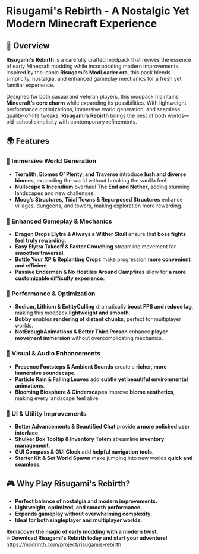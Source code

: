 # **Risugami's Rebirth - A Nostalgic Yet Modern Minecraft Experience**  

## **📜 Overview**  
**Risugami's Rebirth** is a carefully crafted modpack that revives the essence of early Minecraft modding while incorporating modern improvements. Inspired by the iconic **Risugami’s ModLoader era**, this pack blends simplicity, nostalgia, and enhanced gameplay mechanics for a fresh yet familiar experience.  

Designed for both casual and veteran players, this modpack maintains **Minecraft’s core charm** while expanding its possibilities. With lightweight performance optimizations, immersive world generation, and seamless quality-of-life tweaks, **Risugami’s Rebirth** brings the best of both worlds—old-school simplicity with contemporary refinements.  

## **🌍 Features**  

### **🔹 Immersive World Generation**  
- **Terralith, Biomes O’ Plenty, and Traverse** introduce **lush and diverse biomes**, expanding the world without breaking the vanilla feel.  
- **Nullscape & Incendium** overhaul **The End and Nether**, adding stunning landscapes and new challenges.  
- **Moog’s Structures, Tidal Towns & Repurposed Structures** enhance villages, dungeons, and towers, making exploration more rewarding.  

### **🔹 Enhanced Gameplay & Mechanics**  
- **Dragon Drops Elytra & Always a Wither Skull** ensure that **boss fights feel truly rewarding**.  
- **Easy Elytra Takeoff & Faster Crouching** streamline movement for **smoother traversal**.  
- **Bottle Your XP & Replanting Crops** make progression **more convenient and efficient**.  
- **Passive Endermen & No Hostiles Around Campfires** allow for **a more customizable difficulty experience**.  

### **🔹 Performance & Optimization**  
- **Sodium, Lithium & EntityCulling** dramatically **boost FPS and reduce lag**, making this modpack **lightweight and smooth**.  
- **Bobby** enables **rendering of distant chunks**, perfect for multiplayer worlds.  
- **NotEnoughAnimations & Better Third Person** enhance **player movement immersion** without overcomplicating mechanics.  

### **🔹 Visual & Audio Enhancements**  
- **Presence Footsteps & Ambient Sounds** create a **richer, more immersive soundscape**.  
- **Particle Rain & Falling Leaves** add **subtle yet beautiful environmental animations**.  
- **Blooming Biosphere & Cinderscapes** improve **biome aesthetics**, making every landscape feel alive.  

### **🔹 UI & Utility Improvements**  
- **Better Advancements & Beautified Chat** provide **a more polished user interface**.  
- **Shulker Box Tooltip & Inventory Totem** streamline **inventory management**.  
- **GUI Compass & GUI Clock** add **helpful navigation tools**.  
- **Starter Kit & Set World Spawn** make jumping into new worlds **quick and seamless**.  

## **🎮 Why Play Risugami's Rebirth?**  
- **Perfect balance of nostalgia and modern improvements.**  
- **Lightweight, optimized, and smooth performance.**  
- **Expands gameplay without overwhelming complexity.**  
- **Ideal for both singleplayer and multiplayer worlds.**  

**Rediscover the magic of early modding with a modern twist.**  
🔥 **Download Risugami's Rebirth today and start your adventure!**  
https://modrinth.com/project/risugamis-rebirth
